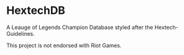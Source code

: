 # HextechDB

A Leauge of Legends Champion Database styled after the Hextech-Guidelines.

This project is not endorsed with Riot Games.
